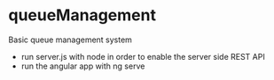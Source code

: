 ﻿# queueManagement
 
 Basic queue management system
 
 - run server.js with node in order to enable the server side REST API
 - run the angular app with ng serve
